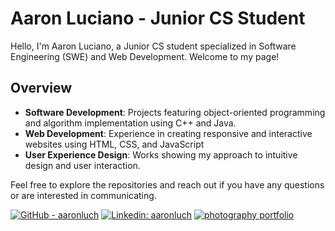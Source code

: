 # Aaron Luciano - Junior CS Student

Hello, I'm Aaron Luciano, a Junior CS student specialized in Software Engineering (SWE) and Web Development. Welcome to my page!

## Overview

- **Software Development**: Projects featuring object-oriented programming and algorithm implementation using C++ and Java.
- **Web Development**: Experience in creating responsive and interactive websites using HTML, CSS, and JavaScript
- **User Experience Design**: Works showing my approach to intuitive design and user interaction.

Feel free to explore the repositories and reach out if you have any questions or are interested in communicating.

[![GitHub - aaronluch](https://img.shields.io/badge/GitHub-aaronluch-blue?style=for-the-badge&logo=github)](https://github.com/aaronluch)
[![Linkedin: aaronluch](https://img.shields.io/badge/-aaronluciano-blue?style=flat-square&logo=Linkedin&logoColor=white&link=https://www.linkedin.com/in/aaronluciano/)](https://www.linkedin.com/in/aaronluciano/)
[![photography portfolio](https://img.shields.io/badge/photography-portfolio-1c1c1c)](https://aaronluciano.com)
